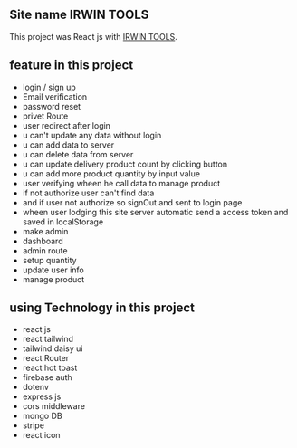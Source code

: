 ## Site name IRWIN TOOLS
This project was React js with [IRWIN TOOLS](https://irwin-tools.web.app/).

## feature in this project
- login / sign up 
- Email verification 
- password reset
- privet Route
- user redirect after login 
- u can't update any data without login
- u can add data to server
- u can delete data from server
- u can update delivery product count by clicking button
- u can add more product quantity by  input value 
- user verifying wheen he call data to manage product
- if not authorize user can't find data
- and if user not authorize so signOut and sent to login page
- wheen user lodging this site server automatic send a access token and saved in localStorage
- make admin
- dashboard
- admin route
- setup quantity
- update user info
- manage product

## using Technology in this project
- react js
- react tailwind
- tailwind daisy ui
- react Router
- react hot toast
- firebase auth
- dotenv
- express js
- cors middleware
- mongo DB
- stripe
- react icon